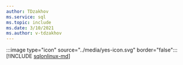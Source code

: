 ```yaml
---
author: TDzakhov
ms.service: sql
ms.topic: include
ms.date: 3/10/2021
ms.author: v-tdzakhov
---
```


:::image type="icon" source="../media/yes-icon.svg" border="false"::: [!INCLUDE [sqlonlinux-md](../sqlonlinux-md.md)]